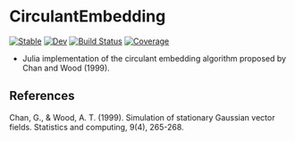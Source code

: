 # CirculantEmbedding

[![Stable](https://img.shields.io/badge/docs-stable-blue.svg)](https://JakeGrainger.github.io/CirculantEmbedding.jl/stable/)
[![Dev](https://img.shields.io/badge/docs-dev-blue.svg)](https://JakeGrainger.github.io/CirculantEmbedding.jl/dev/)
[![Build Status](https://github.com/JakeGrainger/CirculantEmbedding.jl/actions/workflows/CI.yml/badge.svg?branch=main)](https://github.com/JakeGrainger/CirculantEmbedding.jl/actions/workflows/CI.yml?query=branch%3Amain)
[![Coverage](https://codecov.io/gh/JakeGrainger/CirculantEmbedding.jl/branch/main/graph/badge.svg)](https://codecov.io/gh/JakeGrainger/CirculantEmbedding.jl)

- Julia implementation of the circulant embedding algorithm proposed by Chan and Wood (1999).

## References
Chan, G., & Wood, A. T. (1999). Simulation of stationary Gaussian vector fields. Statistics and computing, 9(4), 265-268.